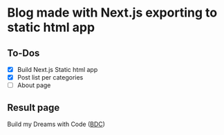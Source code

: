 # Blog made with Next.js exporting to static html app

## To-Dos

- [x] Build Next.js Static html app
- [x] Post list per categories
- [ ] About page

## Result page

Build my Dreams with Code ([BDC](https://mattdamon108.github.io/))
